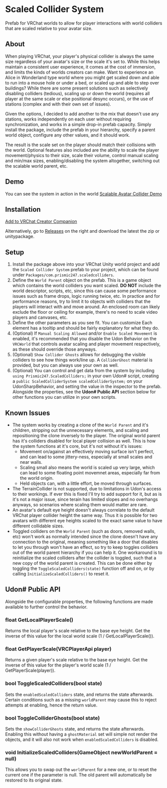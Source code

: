 # Scaled Collider System

Prefab for VRChat worlds to allow for player interactions with world colliders that are scaled relative to your avatar size.

## About

When playing VRChat, your player's physical collider is always the same size regardless of your avatar's size or the scale it's set to. While this helps maintain a consistent user experience, it comes at the cost of immersion, and limits the kinds of worlds creators can make. Want to experience an Alice in Wonderland type world where you might get scaled down and able to run into a mouse hole or under a bed, or scaled up and able to step over buildings? While there are some present solutions such as selectively disabling colliders (tedious), scaling up or down the world (requires all player at the same scale or else positional desync occurs), or the use of stations (complex and with their own set of issues).

Given the options, I decided to add another to the mix that doesn't use any stations, works independently on each user without requiring synchronization, and works in a simple drop-in prefab capacity. Simply install the package, include the prefab in your hierarchy, specify a parent world object, configure any other values, and it should work.

The result is the scale set on the player should match their collisions with the world. Optional features also included are the ability to scale the player movement/physics to their size, scale their volume, control manual scaling and min/max sizes, enabling/disabling the system altogether, switching out the scalable world parent, etc.

## Demo

You can see the system in action in the world [Scalable Avatar Collider Demo](https://vrchat.com/home/world/wrld_5f61ec26-37fc-491a-84af-14f4cbafbba5)

## Installation

[Add to VRChat Creator Companion](https://prismic247.github.io/ScaledColliderSystem/)

Alternatively, go to [Releases](https://github.com/Prismic247/ScaledColliderSystem/releases) on the right and download the latest the zip or unitypackage.

## Setup

1. Install the package above into your VRChat Unity world project and add the `Scaled Collider System` prefab to your project, which can be found under `Packages/com.prismic247.scaledcolliders`.
2. Define the `World Parent` object on the prefab. This is a game object which contains the world colliders you want scaled. **DO NOT** include the world descriptor, scripts, etc, since this can cause some performance issues such as frame drops, logic running twice, etc. In practice and for performance reasons, try to limit it to objects with colliders that the players will interact with and move around. An enclosed room can likely exclude the floor or ceiling for example, there's no need to scale video players and canvases, etc.
3. Define the other parameters as you see fit. You can customize Each element has a tooltip and should be fairly explanatory for what they do.
4. (Optional) If `Manual Scaling Allowed` and/or `Enable Scaled Movement` is enabled, it's recommended that you disable the Udon Behavior on the `VRCWorld` that controls avatar scaling and player movement respectively, as these should override those anyways.
5. (Optional) `Show Collider Ghosts` allows for debugging the visible colliders to see how things work/line up. A `ColliderGhost` material is provided, but you can always use your own as well.
6. (Optional) You can control and get data from the system by including `using Prismic247.ScaledColliders;` in your own Udon# script, creating a `public ScaledColliderSystem scaledColliderSystem;` on your UdonSharpBehavior, and setting the value in the inspector to the prefab. Alongside the properties, see the **Udon# Public API** section below for other functions you can utilize in your own scripts.

## Known Issues

- The system works by creating a clone of the `World Parent` and it's children, stripping out the unnecessary elements, and scaling and repositioning the clone inversely to the player. The original world parent has it's colliders disabled for local player collision as well. This is how the system functions at it's core, but it's not without it's issues:
	- Movement on/against an effectively moving surface isn't perfect, and can lead to some jittery-ness, especially at small scales and near walls.
	- Scaling small also means the world is scaled up very large, which can lead to some floating point movemnet areas, especially far from the world origin.
	- Held objects can, with a little effort, be moved through surfaces.
- The TerrainCollider is not supported, due to limitations in Udon's access to their workings. If ever this is fixed I'll try to add support for it, but as is it's not a major issue, since terain has limited slopes and no overhangs anyways, so scenarios where scaling them would matter are rare.
- An avatar's default eye height doesn't always correlate to the default VRChat player collider height the same way. Thus it is possible for two avatars with different eye heights scaled to the exact same value to have different collidable sizes.
- Toggled colliders on the `World Parent` (such as doors, removed walls, etc) won't work as normally intended since the clone doesn't have any connection to the original, meaning something like a door that disables to let you through won't have an effect, so try to keep toggles colliders out of the world parent hierarchy if you can help it. One workaround is to reinitialize the scaled colliders after the collider is toggled, such that a new copy of the world parent is created. This can be done either by toggling the `ToggleScaledColliders(state)` function off and on, or by calling `InitializeScaledColliders()` to reset it.

## Udon# Public API

Alongside the configurable properties, the following functions are made available to further control the behavior.

### float GetLocalPlayerScale()
Returns the local player's scale relative to the base eye height. Get the inverse of this value for the local world scale (1 / GetLocalPlayerScale()).

### float GetPlayerScale(VRCPlayerApi player)
Returns a given player's scale relative to the base eye height. Get the inverse of this value for the player's world scale (1 / GetPlayerScale(player)).

### bool ToggleScaledColliders(bool state)
Sets the `enabledScaledColliders` state, and returns the state afterwards. Certain conditions such as a missing `worldParent` may cause this to reject attempts at enabling, hence the return value.

### bool ToggleColliderGhosts(bool state)
Sets the `showColliderGhosts` state, and returns the state afterwards. Enabling this without having a `ghostMaterial` set will simple not render the objects, and it will also not work when `enabledScaledColliders` is disabled.

### void InitializeScaledColliders(GameObject newWorldParent = null)
This allows you to swap out the `worldParent` for a new one, or to reset the current one if the parameter is null. The old parent will automatically be restored to its original state.

